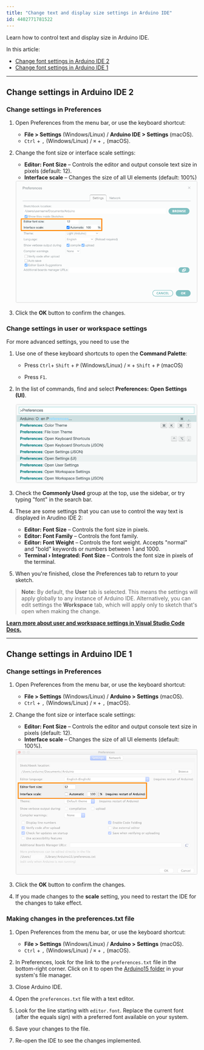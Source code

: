 ```yaml
---
title: "Change text and display size settings in Arduino IDE"
id: 4402771781522
---
```


Learn how to control text and display size in Arduino IDE.

In this article:

* [Change font settings in Arduino IDE 2](#ide2)
* [Change font settings in Arduino IDE 1](#ide1)

---

<a id="ide2"></a>

## Change settings in Arduino IDE 2

### Change settings in Preferences

1. Open Preferences from the menu bar, or use the keyboard shortcut:
   * **File > Settings** (Windows/Linux) / **Arduino IDE > Settings** (macOS).
   * `Ctrl` + `,` (Windows/Linux) / `⌘` + `,` (macOS).

2. Change the font size or interface scale settings:

   * **Editor: Font Size** – Controls the editor and output console text size in pixels (default: 12).
   * **Interface scale** – Changes the size of all UI elements (default: 100%)

   <img src="img/IDE-2-preferences.png" width=800px>

3. Click the **OK** button to confirm the changes.

### Change settings in user or workspace settings

For more advanced settings, you need to use the

1. Use one of these keyboard shortcuts to open the **Command Palette**:

   * Press `Ctrl`+ `Shift` + `P` (Windows/Linux) / `⌘` + `Shift` + `P` (macOS)

   * Press `F1`.

2. In the list of commands, find and select **Preferences: Open Settings (UI)**.

   ![The command palette in IDE 2.](img/command-palette.png)

3. Check the **Commonly Used** group at the top, use the sidebar, or try typing "font" in the search bar.

4. These are some settings that you can use to control the way text is displayed in Arudino IDE 2:

   * **Editor: Font Size** – Controls the font size in pixels.
   * **Editor: Font Family** – Controls the font family.
   * **Editor: Font Weight** – Controls the font weight. Accepts "normal" and "bold" keywords or numbers between 1 and 1000.
   * **Terminal › Integrated: Font Size** – Controls the font size in pixels of the terminal.

5. When you're finished, close the Preferences tab to return to your sketch.

> **Note:** By default, the **User** tab is selected. This means the settings will apply globally to any instance of Arduino IDE. Alternatively, you can edit settings the **Workspace** tab, which will apply only to sketch that's open when making the change.

**[Learn more about user and workspace settings in Visual Studio Code Docs.](https://code.visualstudio.com/docs/getstarted/settings)**

---

<a id="ide1"></a>

## Change settings in Arduino IDE 1

### Change settings in Preferences

1. Open Preferences from the menu bar, or use the keyboard shortcut:
   * **File > Settings** (Windows/Linux) / **Arduino > Settings** (macOS).
   * `Ctrl` + `,` (Windows/Linux) / `⌘` + `,` (macOS).

2. Change the font size or interface scale settings:

   * **Editor: Font Size** – Controls the editor and output console text size in pixels (default: 12).
   * **Interface scale** – Changes the size of all UI elements (default: 100%).

   <img src="img/IDE-preferences.png" width=800px%>

3. Click the **OK** button to confirm the changes.

4. If you made changes to the **scale** setting, you need to restart the IDE for the changes to take effect.

### Making changes in the preferences.txt file

1. Open Preferences from the menu bar, or use the keyboard shortcut:
   * **File > Settings** (Windows/Linux) / **Arduino > Settings** (macOS).
   * `Ctrl` + `,` (Windows/Linux) / `⌘` + `,` (macOS).

2. In Preferences, look for the link to the `preferences.txt` file in the bottom-right corner. Click on it to open the [Arduino15 folder](https://support.arduino.cc/hc/en-us/articles/360018448279-Open-the-Arduino15-folder) in your system's file manager.

3. Close Arduino IDE.

4. Open the `preferences.txt` file with a text editor.

5. Look for the line starting with `editor.font`. Replace the current font (after the equals sign) with a preferred font available on your system.

6. Save your changes to the file.

7. Re-open the IDE to see the changes implemented.
